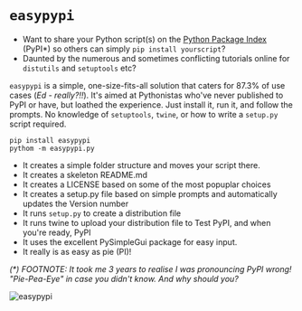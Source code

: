# `easypypi`
- Want to share your Python script(s) on the [Python Package Index](https://pypi.org/) (PyPI*) so others can simply `pip install yourscript`?
- Daunted by the numerous and sometimes conflicting tutorials online for `distutils` and `setuptools` etc?

`easypypi` is a simple, one-size-fits-all solution that caters for 87.3% of use cases (*Ed - really?!!*).  It's aimed at Pythonistas who've never published to PyPI or have, but loathed the experience.  Just install it, run it, and follow the prompts.  No knowledge of `setuptools`, `twine`, or how to write a `setup.py` script required.

    pip install easypypi
    pythom -m easypypi.py
    
- It creates a simple folder structure and moves your script there.
- It creates a skeleton README.md
- It creates a LICENSE based on some of the most popuplar choices
- It creates a setup.py file based on simple prompts and automatically updates the Version number
- It runs `setup.py` to create a distribution file
- It runs twine to upload your distribution file to Test PyPI, and when you're ready, PyPI
- It uses the excellent PySimpleGui package for easy input.
- It really is as easy as pie (PI)!

*(\*) FOOTNOTE: It took me 3 years to realise I was pronouncing PyPI wrong!  "Pie-Pea-Eye" in case you didn't know.  And why should you?*

![easypypi](https://images-na.ssl-images-amazon.com/images/I/815sx0JMEnL.jpg)
